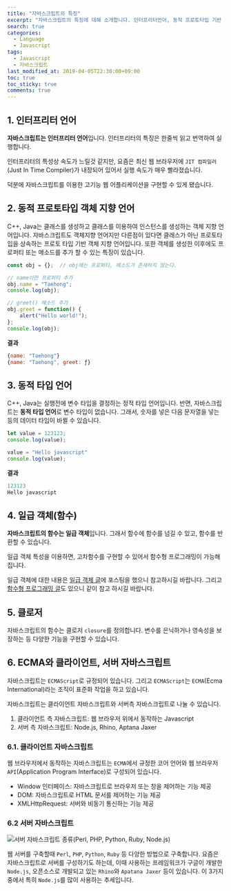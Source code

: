 ```yaml
---
title: "자바스크립트의 특징"
excerpt: "자바스크립트의 특징에 대해 소개합니다. 인터프리터언어, 동적 프로토타입 기반 객체지향 언어, 동적 타입 언어, 일급 객체, 클로저 등을 소개합니다."
search: true
categories: 
  - Language
  - Javascript
tags: 
  - Javascript
  - 자바스크립트
last_modified_at: 2019-04-05T22:30:00+09:00
toc: true
toc_sticky: true
comments: true
---
```


## 1. 인터프리터 언어

**자바스크립트는 인터프리터 언어**입니다. 인터프리터의 특징은 한줄씩 읽고 번역하여 실행합니다.  

인터프리터의 특성상 속도가 느릴것 같지만, 요즘은 최신 웹 브라우저에 `JIT 컴파일러`(Just In Time Compiler)가 내장되어 있어서 실행 속도가 매우 빨라졌습니다.  

덕분에 자바스크립트를 이용한 고기능 웹 어플리케이션을 구현할 수 있게 됐습니다.


## 2. 동적 프로토타입 객체 지향 언어

C++, Java는 클래스를 생성하고 클래스를 이용하여 인스턴스를 생성하는 객체 지향 언어입니다. 자바스크립트도 객체지향 언어지만 다른점이 있다면 클래스가 아닌 프로토타입을 상속하는 프로토 타입 기반 객체 지향 언어입니다. 또한 객체를 생성한 이후에도 프로퍼티 또는 메소드를 추가 할 수 있는 특징이 있습니다.

```javascript
const obj = {};  // obj에는 프로퍼티, 메소드가 존재하지 않는다.

// name이란 프로퍼티 추가
obj.name = "Taehong";
console.log(obj);

// greet() 메소드 추가
obj.greet = function() {
    alert("Hello world!");
};
console.log(obj);
```

**결과**
```javascript
{name: "Taehong"}
{name: "Taehong", greet: ƒ}
```


## 3. 동적 타입 언어

C++, Java는 실행전에 변수 타입을 결정하는 정적 타입 언어입니다. 반면, 자바스크립트는 **동적 타입 언어**로 변수 타입이 없습니다. 그래서, 숫자를 넣은 다음 문자열을 넣는 등의 데이터 타입이 바뀔 수 있습니다.

```javascript
let value = 123123;
console.log(value);

value = "Hello javascript"
console.log(value);
```

**결과**
```javascript
123123
Hello javascript
```

## 4. 일급 객체(함수)

**자바스크립트의 함수는 일급 객체**입니다. 그래서 함수에 함수를 넘길 수 있고, 함수를 반환할 수 있습니다.  

일급 객체 특성을 이용하면, 고차함수를 구현할 수 있어서 함수형 프로그래밍이 가능해집니다.  

일급 객체에 대한 내용은 [일급 객체 글](/programming/190323-first-class-citizen/ "일급 객체 글로 이동")에 포스팅을 했으니 참고하시길 바랍니다. 그리고 [함수형 프로그래밍 글](/programming/190323-functional-programming/ "함수형 프로그래밍 글로 이동")도 있으니 같이 참고 하시길 바랍니다.


## 5. 클로저

자바스크립트의 함수는 클로저 `closure`를 정의합니다. 변수를 은닉하거나 영속성을 보장하는 등 다양한 기능을 구현할 수 있습니다.


## 6. ECMA와 클라이언트, 서버 자바스크립트

자바스크립트는 `ECMAScript`로 규정되어 있습니다. 그리고 `ECMAScript`는 `ECMA`(Ecma International)라는 조직이 표준화 작업을 하고 있습니다.  

자바스크립트는 클라이언트 자바스크립트와 서버측 자바스크립트로 나눌 수 있습니다.
1. 클라이언트 측 자바스크립트: 웹 브라우저 위에서 동작하는 Javascript
2. 서버 측 자바스크립트: Node.js, Rhino, Aptana Jaxer

### 6.1. 클라이언트 자바스크립트

웹 브라우저에서 동작하는 자바스크립트는 `ECMA`에서 규정한 코어 언어와 웹 브라우저 `API`(Application Program Interface)로 구성되어 있습니다.  
- Window 인터페이스: 자바스크립트로 브라우저 또는 창을 제어하는 기능 제공
- DOM: 자바스크립트로 HTML 문서를 제어하는 기능 제공
- XMLHttpRequest: 서버와 비동기 통신하는 기능 제공

### 6.2 서버 자바스크립트

![서버 자바스크립트 종류(Perl, PHP, Python, Ruby, Node.js)](https://user-images.githubusercontent.com/26136312/55636877-cb8f8100-57fe-11e9-81a1-4a4f86491d81.png)  

웹 서버를 구축할때 `Perl`, `PHP`, `Python`, `Ruby` 등 다양한 방법으로 구축합니다. 요즘은 자바스크립트로 서버를 구성하기도 하는데, 이때 사용하는 프레임워크가 구글이 개발한 `Node.js`, 오픈소스로 개발되고 있는 `Rhino`와 `Apatana Jaxer` 등이 있습니다. 이 3가지 중에서 특히 `Node.js`를 많이 사용하는 추세입니다.